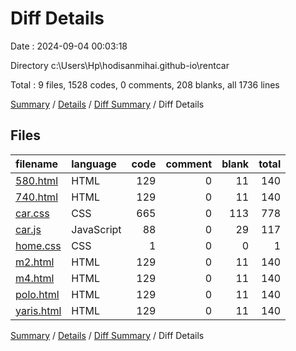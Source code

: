 # Diff Details

Date : 2024-09-04 00:03:18

Directory c:\\Users\\Hp\\hodisanmihai.github-io\\rentcar

Total : 9 files,  1528 codes, 0 comments, 208 blanks, all 1736 lines

[Summary](results.md) / [Details](details.md) / [Diff Summary](diff.md) / Diff Details

## Files
| filename | language | code | comment | blank | total |
| :--- | :--- | ---: | ---: | ---: | ---: |
| [580.html](/580.html) | HTML | 129 | 0 | 11 | 140 |
| [740.html](/740.html) | HTML | 129 | 0 | 11 | 140 |
| [car.css](/car.css) | CSS | 665 | 0 | 113 | 778 |
| [car.js](/car.js) | JavaScript | 88 | 0 | 29 | 117 |
| [home.css](/home.css) | CSS | 1 | 0 | 0 | 1 |
| [m2.html](/m2.html) | HTML | 129 | 0 | 11 | 140 |
| [m4.html](/m4.html) | HTML | 129 | 0 | 11 | 140 |
| [polo.html](/polo.html) | HTML | 129 | 0 | 11 | 140 |
| [yaris.html](/yaris.html) | HTML | 129 | 0 | 11 | 140 |

[Summary](results.md) / [Details](details.md) / [Diff Summary](diff.md) / Diff Details